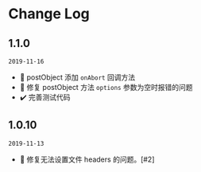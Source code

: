 # Change Log

## 1.1.0
`2019-11-16`

- :star2: postObject 添加 `onAbort` 回调方法
- :bug: 修复 postObject 方法 `options` 参数为空时报错的问题
- :heavy_check_mark: 完善测试代码

## 1.0.10
`2019-11-13`

- :bug: 修复无法设置文件 headers 的问题。[#2]
